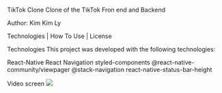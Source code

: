 
TikTok Clone
Clone of the TikTok Fron end and Backend

Author: Kim Kim Ly

Technologies   |    How To Use   |    License



Technologies
This project was developed with the following technologies:

React-Native
React Navigation
styled-components
@react-native-community/viewpager
@stack-navigation
react-native-status-bar-height

Video screen
![](src/assets/Demogithub/Demo1.gif)